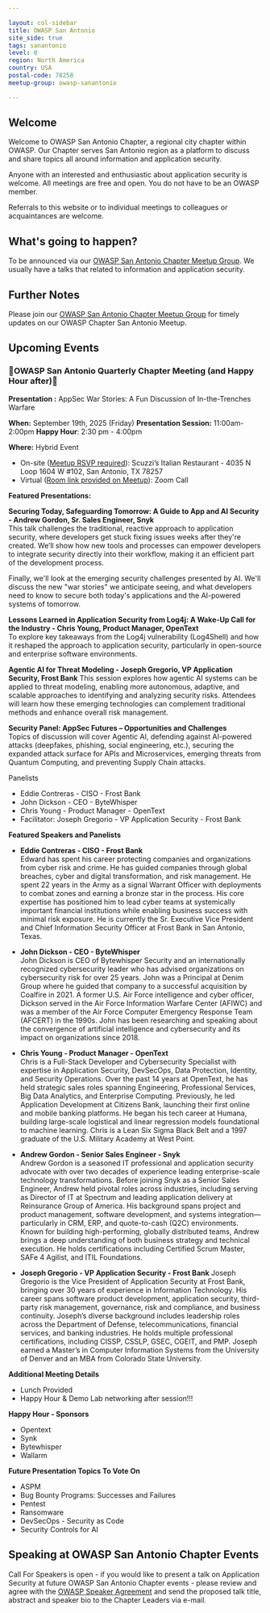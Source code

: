 ```yaml
---

layout: col-sidebar
title: OWASP San Antonio
site_side: true
tags: sanantonio
level: 0
region: North America
country: USA
postal-code: 78258
meetup-group: owasp-sanantonio

---
```


## Welcome
Welcome to OWASP San Antonio Chapter, a regional city chapter within OWASP. Our Chapter serves San Antonio region as a platform to discuss and share topics all around information and application security.

Anyone with an interested and enthusiastic about application security is welcome. All meetings are free and open. You do not have to be an OWASP member.

Referrals to this website or to individual meetings to colleagues or acquaintances are welcome.

## What's going to happen?
To be announced via our [OWASP San Antonio Chapter Meetup Group](https://www.meetup.com/owasp-sanantonio/).
We usually have a talks that related to information and application security.

## Further Notes
Please join our [OWASP San Antonio Chapter Meetup Group](https://www.meetup.com/owasp-sanantonio/) for timely updates on our OWASP Chapter San Antonio Meetup.

## Upcoming Events ##
### 🎉OWASP San Antonio Quarterly Chapter Meeting (and Happy Hour after)🎉 ###

**Presentation :** AppSec War Stories: A Fun Discussion of In-the-Trenches Warfare

**When:** September 19th, 2025 (Friday)
**Presentation Session:** 11:00am- 2:00pm
**Happy Hour**: 2:30 pm - 4:00pm

**Where:** Hybrid Event
* On-site ([Meetup RSVP required](https://www.meetup.com/owasp-sanantonio/events/310258159/)): Scuzzi’s Italian Restaurant - 4035 N Loop 1604 W #102, San Antonio, TX 78257
* Virtual ([Room link provided on Meetup](https://www.meetup.com/owasp-sanantonio/events/310258159/)): Zoom Call

**Featured Presentations:**

**Securing Today, Safeguarding Tomorrow: A Guide to App and AI Security - Andrew Gordon, Sr. Sales Engineer, Snyk**  
This talk challenges the traditional, reactive approach to application security, where developers get stuck fixing issues weeks after they're created. We’ll show how new tools and processes can empower developers to integrate security directly into their workflow, making it an efficient part of the development process.

Finally, we'll look at the emerging security challenges presented by AI. We'll discuss the new "war stories" we anticipate seeing, and what developers need to know to secure both today's applications and the AI-powered systems of tomorrow.

**Lessons Learned in Application Security from Log4j: A Wake-Up Call for the Industry - Chris Young, Product Manager, OpenText**  
To explore key takeaways from the Log4j vulnerability (Log4Shell) and how it reshaped the approach to application security, particularly in open-source and enterprise software environments.

**Agentic AI for Threat Modeling - Joseph Gregorio, VP Application Security, Frost Bank**
This session explores how agentic AI systems can be applied to threat modeling, enabling more autonomous, adaptive, and scalable approaches to identifying and analyzing security risks. Attendees will learn how these emerging technologies can complement traditional methods and enhance overall risk management.

**Security Panel: AppSec Futures – Opportunities and Challenges**  
Topics of discussion will cover Agentic AI, defending against AI-powered attacks (deepfakes, phishing, social engineering, etc.), securing the expanded attack surface for APIs and Microservices, emerging threats from Quantum Computing, and preventing Supply Chain attacks.

Panelists
* Eddie Contreras - CISO - Frost Bank
* John Dickson - CEO - ByteWhisper
* Chris Young - Product Manager - OpenText
* Facilitator: Joseph Gregorio - VP Application Security - Frost Bank

**Featured Speakers and Panelists**
-   **Eddie Contreras - CISO - Frost Bank**  
Edward has spent his career protecting companies and organizations from cyber risk and crime. He has guided companies through global breaches, cyber and digital transformation, and risk management. He spent 22 years in the Army as a signal Warrant Officer with deployments to combat zones and earning a bronze star in the process. His core expertise has positioned him to lead cyber teams at systemically important financial institutions while enabling business success with minimal risk exposure. He is currently the Sr. Executive Vice President and Chief Information Security Officer at Frost Bank in San Antonio, Texas.

-   **John Dickson - CEO - ByteWhisper**  
John Dickson is CEO of Bytewhisper Security and an internationally recognized cybersecurity leader who has advised organizations on cybersecurity risk for over 25 years. John was a Principal at Denim Group where he guided that company to a successful acquisition by Coalfire in 2021. A former U.S. Air Force intelligence and cyber officer, Dickson served in the Air Force Information Warfare Center (AFIWC) and was a member of the Air Force Computer Emergency Response Team (AFCERT) in the 1990s. John has been researching and speaking about the convergence of artificial intelligence and cybersecurity and its impact on organizations since 2018.

-   **Chris Young - Product Manager - OpenText**  
Chris is a Full-Stack Developer and Cybersecurity Specialist with expertise in Application Security, DevSecOps, Data Protection, Identity, and Security Operations. Over the past 14 years at OpenText, he has held strategic sales roles spanning Engineering, Professional Services, Big Data Analytics, and Enterprise Computing. Previously, he led Application Development at Citizens Bank, launching their first online and mobile banking platforms. He began his tech career at Humana, building large-scale logistical and linear regression models foundational to machine learning. Chris is a Lean Six Sigma Black Belt and a 1997 graduate of the U.S. Military Academy at West Point.

-   **Andrew Gordon - Senior Sales Engineer - Snyk**  
Andrew Gordon is a seasoned IT professional and application security advocate with over two decades of experience leading enterprise-scale technology transformations. Before joining Snyk as a Senior Sales Engineer, Andrew held pivotal roles across industries, including serving as Director of IT at Spectrum and leading application delivery at Reinsurance Group of America. His background spans project and product management, software development, and systems integration—particularly in CRM, ERP, and quote-to-cash (Q2C) environments. Known for building high-performing, globally distributed teams, Andrew brings a deep understanding of both business strategy and technical execution. He holds certifications including Certified Scrum Master, SAFe 4 Agilist, and ITIL Foundations.

- **Joseph Gregorio - VP Application Security - Frost Bank**
Joseph Gregorio is the Vice President of Application Security at Frost Bank, bringing over 30 years of experience in Information Technology. His career spans software product development, application security, third-party risk management, governance, risk and compliance, and business continuity. Joseph’s diverse background includes leadership roles across the Department of Defense, telecommunications, financial services, and banking industries. He holds multiple professional certifications, including CISSP, CSSLP, GSEC, CGEIT, and PMP. Joseph earned a Master’s in Computer Information Systems from the University of Denver and an MBA from Colorado State University.

**Additional Meeting Details**
* Lunch Provided
* Happy Hour & Demo Lab networking after session!!!

**Happy Hour - Sponsors**
* Opentext 
* Synk
* Bytewhisper
* Wallarm

**Future Presentation Topics To Vote On**
* ASPM
* Bug Bounty Programs: Successes and Failures
* Pentest
* Ransomware
* DevSecOps - Security as Code
* Security Controls for AI

Speaking at OWASP San Antonio Chapter Events
---
Call For Speakers is open - if you would like to present a talk on Application Security at future OWASP San Antonio Chapter events - please review and agree with the [OWASP Speaker Agreement](Speaker_Agreement "wikilink") and send the proposed talk title, abstract and speaker bio to the Chapter Leaders via e-mail.

